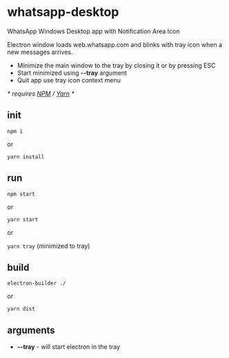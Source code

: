 whatsapp-desktop
========================
WhatsApp Windows Desktop app with Notification Area Icon

Electron window loads web.whatsapp.com and blinks with tray icon when a new messages arrives.

- Minimize the main window to the tray by closing it or by pressing ESC
- Start minimized using **--tray** argument
- Quit app use tray icon context menu

_* requires [NPM](https://www.w3schools.com/nodejs/nodejs_npm.asp) / [Yarn](/yarnpkg.com) *_

init
------------------------
`npm i`

or

`yarn install`

run
------------------------
`npm start`

or

`yarn start`

or

`yarn tray` (minimized to tray)

build
------------------------
`electron-builder ./`

or

`yarn dist`

arguments
------------------------
- **--tray** - will start electron in the tray